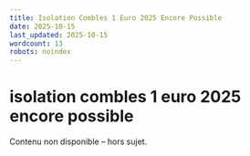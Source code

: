 ```yaml
---
title: Isolation Combles 1 Euro 2025 Encore Possible
date: 2025-10-15
last_updated: 2025-10-15
wordcount: 13
robots: noindex
---
```


# isolation combles 1 euro 2025 encore possible

Contenu non disponible – hors sujet.